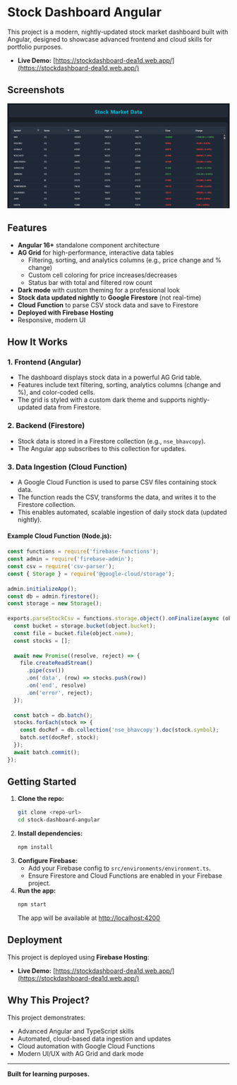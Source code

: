 # Stock Dashboard Angular

This project is a modern, nightly-updated stock market dashboard built with Angular, designed to showcase advanced frontend and cloud skills for portfolio purposes.

- **Live Demo:** [https://stockdashboard-dea1d.web.app/](https://stockdashboard-dea1d.web.app/)

## Screenshots

![Stock Dashboard Screenshot](./stocks_screenshot.png)

## Features

- **Angular 16+** standalone component architecture
- **AG Grid** for high-performance, interactive data tables
  - Filtering, sorting, and analytics columns (e.g., price change and % change)
  - Custom cell coloring for price increases/decreases
  - Status bar with total and filtered row count
- **Dark mode** with custom theming for a professional look
- **Stock data updated nightly** to **Google Firestore** (not real-time)
- **Cloud Function** to parse CSV stock data and save to Firestore
- **Deployed with Firebase Hosting**
- Responsive, modern UI

## How It Works

### 1. Frontend (Angular)
- The dashboard displays stock data in a powerful AG Grid table.
- Features include text filtering, sorting, analytics columns (change and %), and color-coded cells.
- The grid is styled with a custom dark theme and supports nightly-updated data from Firestore.

### 2. Backend (Firestore)
- Stock data is stored in a Firestore collection (e.g., `nse_bhavcopy`).
- The Angular app subscribes to this collection for updates.

### 3. Data Ingestion (Cloud Function)
- A Google Cloud Function is used to parse CSV files containing stock data.
- The function reads the CSV, transforms the data, and writes it to the Firestore collection.
- This enables automated, scalable ingestion of daily stock data (updated nightly).

#### Example Cloud Function (Node.js):
```js
const functions = require('firebase-functions');
const admin = require('firebase-admin');
const csv = require('csv-parser');
const { Storage } = require('@google-cloud/storage');

admin.initializeApp();
const db = admin.firestore();
const storage = new Storage();

exports.parseStockCsv = functions.storage.object().onFinalize(async (object) => {
  const bucket = storage.bucket(object.bucket);
  const file = bucket.file(object.name);
  const stocks = [];

  await new Promise((resolve, reject) => {
    file.createReadStream()
      .pipe(csv())
      .on('data', (row) => stocks.push(row))
      .on('end', resolve)
      .on('error', reject);
  });

  const batch = db.batch();
  stocks.forEach(stock => {
    const docRef = db.collection('nse_bhavcopy').doc(stock.symbol);
    batch.set(docRef, stock);
  });
  await batch.commit();
});
```

## Getting Started

1. **Clone the repo:**
   ```sh
   git clone <repo-url>
   cd stock-dashboard-angular
   ```
2. **Install dependencies:**
   ```sh
   npm install
   ```
3. **Configure Firebase:**
   - Add your Firebase config to `src/environments/environment.ts`.
   - Ensure Firestore and Cloud Functions are enabled in your Firebase project.
4. **Run the app:**
   ```sh
   npm start
   ```
   The app will be available at [http://localhost:4200](http://localhost:4200)

## Deployment

This project is deployed using **Firebase Hosting**:

- **Live Demo:** [https://stockdashboard-dea1d.web.app/](https://stockdashboard-dea1d.web.app/)

## Why This Project?

This project demonstrates:
- Advanced Angular and TypeScript skills
- Automated, cloud-based data ingestion and updates
- Cloud automation with Google Cloud Functions
- Modern UI/UX with AG Grid and dark mode

---

**Built for learning purposes.**
